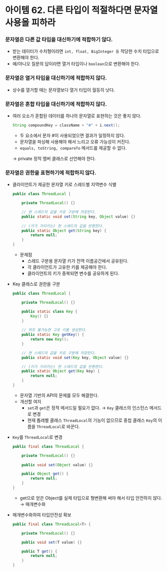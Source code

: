 # 아이템 62. 다른 타입이 적절하다면 문자열 사용을 피하라

### 문자열은 다른 값 타입을 대신하기에 적합하기 않다.

- 받는 데이터가 수치형이라면 `int, float, BigInteger 등` 적당한 수치 타입으로 변환해야 한다.
- 예/아니오 질문의 답이라면 열거 타입이나 `boolean`으로 변환해야 한다.

### 문자열은 열거 타입을 대신하기에 적합하지 않다.

- 상수를 열거할 때는 문자열보다 열거 타입이 월등히 낫다.

### 문자열은 혼합 타입을 대신하기에 적합하지 않다.

- 여러 오소가 혼합된 데이터를 하나의 문자열로 표현하는 것은 좋지 않다.

    ```java
    String compoundKey = className + "#" + i.next();
    ```

    - 두 요소에서 문자 #이 사용되었으면 결과가 일정하지 않다.
    - 문자열을 파싱해 사용해야 해서 느리고 오류 가능성이 커진다.
    - `equals, toString, compareTo` 메서드를 제공할 수 없다.

  → private 정적 멤버 클래스로 선언해야 한다.


### 문자열은 권한을 표현하기에 적합하지 않다.

- 클라이언트가 제공한 문자열 키로 스레드별 지역변수 식별

    ```java
    public class ThreadLocal {
    
        private ThreadLocal() {}
    
        // 현 스레드의 값을 키로 구분해 저장한다.    
        public static void set(String key, Object value) {}
        
        // (키가 가리키는) 현 스레드의 값을 반환한다.
        public static Object get(String key) {
            return null;
        }
    }
    ```

    - 문제점
        - 스레드 구분용 문자열 키가 전역 이름공간에서 공유된다.
        - 각 클라이언트가 고유한 키를 제공해야 한다.
        - 클라이언트의 키가 중복되면 변수를 공유하게 된다.
- Key 클래스로 권한을 구분

    ```java
    public class ThreadLocal {
    
        private ThreadLocal() {}
    
        public static class Key {
            Key() {}
        }
        
        // 위조 불가능한 고유 키를 생성한다.
        public static Key getKey() {
            return new Key();
        }
    
        // 현 스레드의 값을 키로 구분해 저장한다.
        public static void set(Key key, Object value) {}
    
        // (키가 가리키는) 현 스레드의 값을 반환한다.
        public static Object get(Key key) {
            return null;
        }
    }
    ```

    - 문자열 기반의 API의 문제를 모두 해결한다.
    - 개선할 여지
        - `set`과 `get`은 정적 메서드일 필요가 없다. → `Key` 클래스의 인스턴스 메서드로 변경
        - 현재 톱레벨 클래스 `ThreadLocal`의 기능이 없으므로 중첩 클래스 `Key`의 이름을 `ThreadLocal`로 바꾼다.
- `Key`를 `ThreadLocal`로 변경

    ```java
    public final class ThreadLocal {
    
        private ThreadLocal() {}
        
        public void set(Object value) {}
    
        public Object get() {
            return null;
        }
    }
    ```

    - get으로 얻은 Object를 실제 타입으로 형변환해 써야 해서 타입 안전하지 않다. → 매개변수화
- 매개변수화하여 타입안전성 확보

    ```java
    public final class ThreadLocal<T> {
    
        private ThreadLocal() {}
    
        public void set(T value) {}
    
        public T get() {
            return null;
        }
    }
    ```